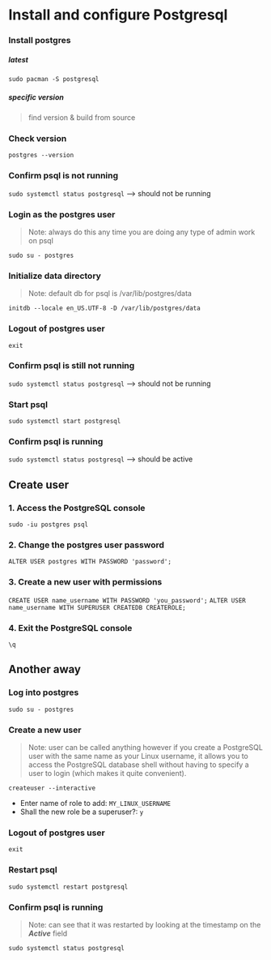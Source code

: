 # Install and configure Postgresql

### Install postgres

##### latest
`sudo pacman -S postgresql`

##### specific version
> find version & build from source

### Check version
`postgres --version`

### Confirm psql is not running
`sudo systemctl status postgresql`  --> should not be running

### Login as the postgres user
> Note: always do this any time you are doing any type of admin work on psql

`sudo su - postgres`

### Initialize data directory
> Note: default db for psql is /var/lib/postgres/data

`initdb --locale en_US.UTF-8 -D /var/lib/postgres/data`

### Logout of **postgres** user
`exit`

### Confirm psql is still not running
`sudo systemctl status postgresql`  --> should not be running

### Start psql
`sudo systemctl start postgresql`

### Confirm psql is running
`sudo systemctl status postgresql`  --> should be active



## Create user

### 1. Access the PostgreSQL console
`sudo -iu postgres psql`

### 2. Change the postgres user password
`ALTER USER postgres WITH PASSWORD 'password';`

### 3. Create a new user with permissions
`CREATE USER name_username WITH PASSWORD 'you_password';`
`ALTER USER name_username WITH SUPERUSER CREATEDB CREATEROLE;`

### 4. Exit the PostgreSQL console
`\q`


## Another away

### Log into postgres
`sudo su - postgres`

### Create a new user
> Note: user can be called anything however if you create a PostgreSQL user with the same name as your Linux username, it allows you to access the PostgreSQL database shell without having to specify a user to login (which makes it quite convenient).

`createuser --interactive`

- Enter name of role to add: `MY_LINUX_USERNAME`
 - Shall the new role be a superuser?: `y`

### Logout of **postgres** user
`exit`

### Restart psql
`sudo systemctl restart postgresql`

### Confirm psql is running
> Note: can see that it was restarted by looking at the timestamp on the ***Active*** field

`sudo systemctl status postgresql`


